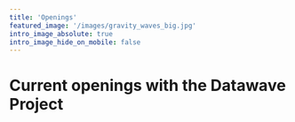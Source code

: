 ```yaml
---
title: 'Openings'
featured_image: '/images/gravity_waves_big.jpg'
intro_image_absolute: true
intro_image_hide_on_mobile: false
---
```


# Current openings with the Datawave Project

